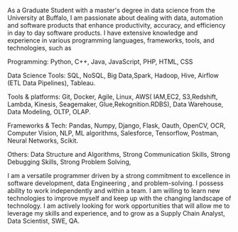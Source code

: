 As a Graduate Student with a master's degree in data science from the University at Buffalo, I am passionate about dealing with data, automation and software products that enhance productivity, accuracy, and efficiency in day to day software products. I have extensive knowledge and experience in various programming languages, frameworks, tools, and technologies, such as

Programming: Python, C++, Java, JavaScript, PHP, HTML, CSS

Data Science Tools: SQL, NoSQL, Big Data,Spark, Hadoop, Hive, Airflow (ETL Data Pipelines), Tableau.

Tools & platforms: Git, Docker, Agile, Linux, AWS( IAM,EC2, S3,Redshift, Lambda, Kinesis, Seagemaker, Glue,Rekognition.RDBS), Data Warehouse, Data Modeling, OLTP, OLAP.

Frameworks & Tech: Pandas, Numpy, Django, Flask, Oauth, OpenCV, OCR, Computer Vision, NLP, ML algorithms, Salesforce, Tensorflow, Postman, Neural Networks, Scikit.

Others: Data Structure and Algorithms, Strong Communication Skills, Strong Debugging Skills, Strong Problem Solving,


I am a versatile programmer driven by a strong commitment to excellence in software development, data Engineering , and problem-solving. I possess ability to work independently and within a team. I am willing to learn new technologies to improve myself and keep up with the changing landscape of technology. I am actively looking for work opportunities that will allow me to leverage my skills and experience, and to grow as a Supply Chain Analyst, Data Scientist, SWE, QA.
<!---
vmantrip762000/vmantrip762000 is a ✨ special ✨ repository because its `README.md` (this file) appears on your GitHub profile.
You can click the Preview link to take a look at your changes.
--->

